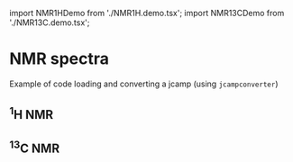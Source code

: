 import NMR1HDemo from './NMR1H.demo.tsx';
import NMR13CDemo from './NMR13C.demo.tsx';

# NMR spectra

Example of code loading and converting a jcamp (using `jcampconverter`)

## <sup>1</sup>H NMR

<NMR1HDemo />

## <sup>13</sup>C NMR

<NMR13CDemo  />
